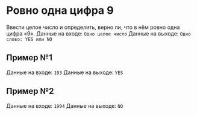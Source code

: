 # Ровно одна цифра 9
Ввести целое число и определить, верно ли, что в нём ровно одна цифра «9».
Данные на входе:	`Одно целое число`
Данные на выходе:	`Одно слово: YES или NO`

## Пример №1
Данные на входе:	`193`
Данные на выходе:	`YES`

## Пример №2
Данные на входе:	`1994`
Данные на выходе:	`NO`